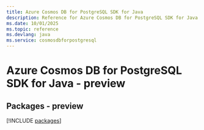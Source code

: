 ```yaml
---
title: Azure Cosmos DB for PostgreSQL SDK for Java
description: Reference for Azure Cosmos DB for PostgreSQL SDK for Java
ms.date: 10/01/2025
ms.topic: reference
ms.devlang: java
ms.service: cosmosdbforpostgresql
---
```

# Azure Cosmos DB for PostgreSQL SDK for Java - preview
## Packages - preview
[!INCLUDE [packages](cosmos-db-for-postgresql-index.md)]